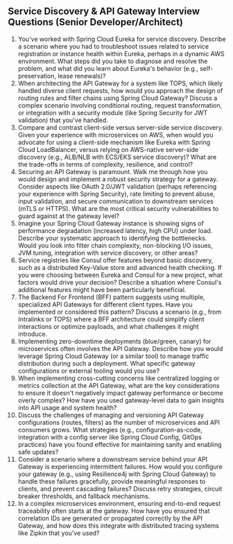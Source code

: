 ## Service Discovery & API Gateway Interview Questions (Senior Developer/Architect)

1.  You've worked with Spring Cloud Eureka for service discovery. Describe a scenario where you had to troubleshoot issues related to service registration or instance health within Eureka, perhaps in a dynamic AWS environment. What steps did you take to diagnose and resolve the problem, and what did you learn about Eureka's behavior (e.g., self-preservation, lease renewals)?
2.  When architecting the API Gateway for a system like TOPS, which likely handled diverse client requests, how would you approach the design of routing rules and filter chains using Spring Cloud Gateway? Discuss a complex scenario involving conditional routing, request transformation, or integration with a security module (like Spring Security for JWT validation) that you've handled.
3.  Compare and contrast client-side versus server-side service discovery. Given your experience with microservices on AWS, when would you advocate for using a client-side mechanism like Eureka with Spring Cloud LoadBalancer, versus relying on AWS-native server-side discovery (e.g., ALB/NLB with ECS/EKS service discovery)? What are the trade-offs in terms of complexity, resilience, and control?
4.  Securing an API Gateway is paramount. Walk me through how you would design and implement a robust security strategy for a gateway. Consider aspects like OAuth 2.0/JWT validation (perhaps referencing your experience with Spring Security), rate limiting to prevent abuse, input validation, and secure communication to downstream services (mTLS or HTTPS). What are the most critical security vulnerabilities to guard against at the gateway level?
5.  Imagine your Spring Cloud Gateway instance is showing signs of performance degradation (increased latency, high CPU) under load. Describe your systematic approach to identifying the bottlenecks. Would you look into filter chain complexity, non-blocking I/O issues, JVM tuning, integration with service discovery, or other areas?
6.  Service registries like Consul offer features beyond basic discovery, such as a distributed Key-Value store and advanced health checking. If you were choosing between Eureka and Consul for a new project, what factors would drive your decision? Describe a situation where Consul's additional features might have been particularly beneficial.
7.  The Backend For Frontend (BFF) pattern suggests using multiple, specialized API Gateways for different client types. Have you implemented or considered this pattern? Discuss a scenario (e.g., from Intralinks or TOPS) where a BFF architecture could simplify client interactions or optimize payloads, and what challenges it might introduce.
8.  Implementing zero-downtime deployments (blue/green, canary) for microservices often involves the API Gateway. Describe how you would leverage Spring Cloud Gateway (or a similar tool) to manage traffic distribution during such a deployment. What specific gateway configurations or external tooling would you use?
9.  When implementing cross-cutting concerns like centralized logging or metrics collection at the API Gateway, what are the key considerations to ensure it doesn't negatively impact gateway performance or become overly complex? How have you used gateway-level data to gain insights into API usage and system health?
10. Discuss the challenges of managing and versioning API Gateway configurations (routes, filters) as the number of microservices and API consumers grows. What strategies (e.g., configuration-as-code, integration with a config server like Spring Cloud Config, GitOps practices) have you found effective for maintaining sanity and enabling safe updates?
11. Consider a scenario where a downstream service behind your API Gateway is experiencing intermittent failures. How would you configure your gateway (e.g., using Resilience4j with Spring Cloud Gateway) to handle these failures gracefully, provide meaningful responses to clients, and prevent cascading failures? Discuss retry strategies, circuit breaker thresholds, and fallback mechanisms.
12. In a complex microservices environment, ensuring end-to-end request traceability often starts at the gateway. How have you ensured that correlation IDs are generated or propagated correctly by the API Gateway, and how does this integrate with distributed tracing systems like Zipkin that you've used?
